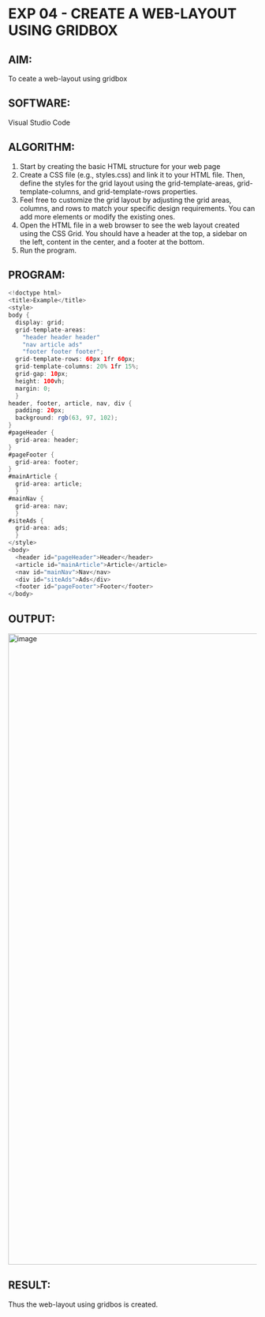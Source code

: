 # EXP 04 - CREATE A WEB-LAYOUT USING GRIDBOX

## AIM:

To ceate a web-layout using gridbox

## SOFTWARE:

Visual Studio Code

## ALGORITHM:

1) Start by creating the basic HTML structure for your web page
2) Create a CSS file (e.g., styles.css) and link it to your HTML file. Then, define the styles for the grid layout using the grid-template-areas, grid-template-columns, and grid-template-rows properties.
3) Feel free to customize the grid layout by adjusting the grid areas, columns, and rows to match your specific design requirements. You can add more elements or modify the existing ones.
4) Open the HTML file in a web browser to see the web layout created using the CSS Grid. You should have a header at the top, a sidebar on the left, content in the center, and a footer at the bottom.
5) Run the program.

## PROGRAM:

```java
<!doctype html>
<title>Example</title>
<style>
body { 
  display: grid;
  grid-template-areas: 
    "header header header"
    "nav article ads"
    "footer footer footer";
  grid-template-rows: 60px 1fr 60px;
  grid-template-columns: 20% 1fr 15%;
  grid-gap: 10px;
  height: 100vh;
  margin: 0;
  }
header, footer, article, nav, div {
  padding: 20px;
  background: rgb(63, 97, 102);
}
#pageHeader {
  grid-area: header;
}
#pageFooter {
  grid-area: footer;
}
#mainArticle { 
  grid-area: article;      
  }
#mainNav { 
  grid-area: nav; 
  }
#siteAds { 
  grid-area: ads; 
  }
</style>
<body>
  <header id="pageHeader">Header</header>
  <article id="mainArticle">Article</article>
  <nav id="mainNav">Nav</nav>
  <div id="siteAds">Ads</div>
  <footer id="pageFooter">Footer</footer>
</body>

```

## OUTPUT:

<img width="1279" alt="image" src="https://github.com/Monisha-11/EXP-04---MODERN-WEB/assets/93427240/8354d19c-ea5a-420a-882b-5527b0d14d0d">

## RESULT:

Thus the web-layout using gridbos is created.
